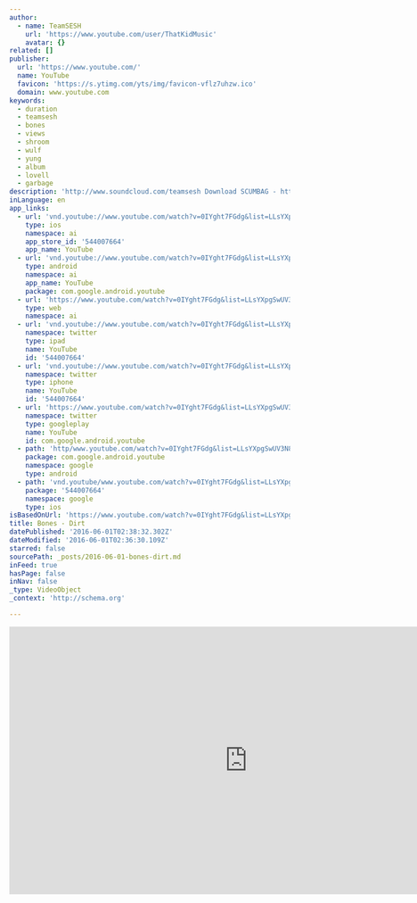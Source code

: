 ```yaml
---
author:
  - name: TeamSESH
    url: 'https://www.youtube.com/user/ThatKidMusic'
    avatar: {}
related: []
publisher:
  url: 'https://www.youtube.com/'
  name: YouTube
  favicon: 'https://s.ytimg.com/yts/img/favicon-vflz7uhzw.ico'
  domain: www.youtube.com
keywords:
  - duration
  - teamsesh
  - bones
  - views
  - shroom
  - wulf
  - yung
  - album
  - lovell
  - garbage
description: 'http://www.soundcloud.com/teamsesh Download SCUMBAG - http://tinyurl.com/lan9sdx Produced by KLIMEKS Shot by L'
inLanguage: en
app_links:
  - url: 'vnd.youtube://www.youtube.com/watch?v=0IYght7FGdg&list=LLsYXpgSwUV3N8XVfVgPV0rw&index=2&feature=applinks'
    type: ios
    namespace: ai
    app_store_id: '544007664'
    app_name: YouTube
  - url: 'vnd.youtube://www.youtube.com/watch?v=0IYght7FGdg&list=LLsYXpgSwUV3N8XVfVgPV0rw&index=2&feature=applinks'
    type: android
    namespace: ai
    app_name: YouTube
    package: com.google.android.youtube
  - url: 'https://www.youtube.com/watch?v=0IYght7FGdg&list=LLsYXpgSwUV3N8XVfVgPV0rw&index=2&feature=applinks'
    type: web
    namespace: ai
  - url: 'vnd.youtube://www.youtube.com/watch?v=0IYght7FGdg&list=LLsYXpgSwUV3N8XVfVgPV0rw&index=2&feature=applinks'
    namespace: twitter
    type: ipad
    name: YouTube
    id: '544007664'
  - url: 'vnd.youtube://www.youtube.com/watch?v=0IYght7FGdg&list=LLsYXpgSwUV3N8XVfVgPV0rw&index=2&feature=applinks'
    namespace: twitter
    type: iphone
    name: YouTube
    id: '544007664'
  - url: 'https://www.youtube.com/watch?v=0IYght7FGdg&list=LLsYXpgSwUV3N8XVfVgPV0rw&index=2'
    namespace: twitter
    type: googleplay
    name: YouTube
    id: com.google.android.youtube
  - path: 'http/www.youtube.com/watch?v=0IYght7FGdg&list=LLsYXpgSwUV3N8XVfVgPV0rw&index=2'
    package: com.google.android.youtube
    namespace: google
    type: android
  - path: 'vnd.youtube/www.youtube.com/watch?v=0IYght7FGdg&list=LLsYXpgSwUV3N8XVfVgPV0rw&index=2'
    package: '544007664'
    namespace: google
    type: ios
isBasedOnUrl: 'https://www.youtube.com/watch?v=0IYght7FGdg&list=LLsYXpgSwUV3N8XVfVgPV0rw&index=2'
title: Bones - Dirt
datePublished: '2016-06-01T02:38:32.302Z'
dateModified: '2016-06-01T02:36:30.109Z'
starred: false
sourcePath: _posts/2016-06-01-bones-dirt.md
inFeed: true
hasPage: false
inNav: false
_type: VideoObject
_context: 'http://schema.org'

---
```

<iframe src="https://cdn.embedly.com/widgets/media.html?src=https%3A%2F%2Fwww.youtube.com%2Fembed%2F0IYght7FGdg%3Ffeature%3Doembed&amp;url=http%3A%2F%2Fwww.youtube.com%2Fwatch%3Fv%3D0IYght7FGdg&amp;image=https%3A%2F%2Fi.ytimg.com%2Fvi%2F0IYght7FGdg%2Fhqdefault.jpg&amp;key=b7d04c9b404c499eba89ee7072e1c4f7&amp;type=text%2Fhtml&amp;schema=youtube" width="854" height="480" scrolling="no" frameborder="0" allowfullscreen="" style=""></iframe>